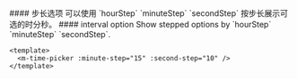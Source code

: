 <cn>
#### 步长选项
可以使用 `hourStep` `minuteStep` `secondStep` 按步长展示可选的时分秒。
</cn>

<us>
#### interval option
Show stepped options by `hourStep` `minuteStep` `secondStep`.
</us>

```vue
<template>
  <m-time-picker :minute-step="15" :second-step="10" />
</template>
```
